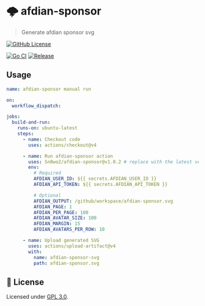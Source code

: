 # 🌩 afdian-sponsor

> Generate afdian sponsor svg

[![GitHub License](https://img.shields.io/github/license/Sn0wo2/afdian-sponsor)](LICENSE)

[![Go CI](https://github.com/Sn0wo2/afdian-sponsor/actions/workflows/go.yml/badge.svg)](https://github.com/Sn0wo2/afdian-sponsor/actions/workflows/go.yml)
[![Release](https://github.com/Sn0wo2/afdian-sponsor/actions/workflows/release.yml/badge.svg)](https://github.com/Sn0wo2/afdian-sponsor/actions/workflows/release.yml)

## Usage

```yaml
name: afdian-sponsor manual run

on:
  workflow_dispatch:

jobs:
  build-and-run:
    runs-on: ubuntu-latest
    steps:
      - name: Checkout code
        uses: actions/checkout@v4

      - name: Run afdian-sponsor action
        uses: Sn0wo2/afdian-sponsor@v1.0.2 # replace with the latest version
        env:
          # Required
          AFDIAN_USER_ID: ${{ secrets.AFDIAN_USER_ID }}
          AFDIAN_API_TOKEN: ${{ secrets.AFDIAN_API_TOKEN }}

          # Optional
          AFDIAN_OUTPUT: /github/workspace/afdian-sponsor.svg
          AFDIAN_PAGE: 1
          AFDIAN_PER_PAGE: 100
          AFDIAN_AVATAR_SIZE: 100
          AFDIAN_MARGIN: 15
          AFDIAN_AVATARS_PER_ROW: 10

      - name: Upload generated SVG
        uses: actions/upload-artifact@v4
        with:
          name: afdian-sponsor-svg
          path: afdian-sponsor.svg
```

## 📄 **License**

Licensed under [GPL 3.0](LICENSE).